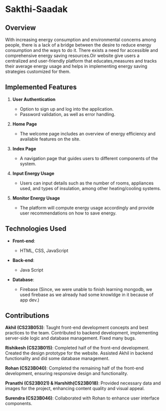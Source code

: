 # Sakthi-Saadak



## Overview  
With increasing energy consumption and environmental concerns among people, there is a lack
of a bridge between the desire to reduce energy consumption and the ways to do it. There
exists a need for accessible and comprehensive energy saving resources.Oir website give users a
centralized and user-friendly platform that educates,measures and tracks their average energy
usage and helps in implementing energy saving strategies customized for them.

## Implemented Features

1. **User Authentication**  
   - Option to sign up and log into the application.  
   - Password validation, as well as error handling.

2. **Home Page**  
   - The welcome page includes an overview of energy efficiency and available features on the site.

3. **Index Page**  
   - A navigation page that guides users to different components of the system.

4. **Input Energy Usage**  
   - Users can input details such as the number of rooms, appliances used, and types of insulation, among other heating/cooling systems.

5. **Monitor Energy Usage**  
   - The platform will compute energy usage accordingly and provide user recommendations on how to save energy.
  
## Technologies Used
- **Front-end**: 
  - HTML, CSS, JavaScript

- **Back-end**:
  - Java Script
- **Database**:
  - Firebase (Since, we were unable to finish learning mongodb, we used firebase as we already had some knowldge in it because of app dev.)
 
## Contributions

**Akhil (CS23B053)**:
	Taught front-end development concepts and best practices to the team.
Contributed to backend development, implementing server-side logic and database management.
Fixed many bugs.

**Rishikesh (CS23B015)**:
	 Completed half of the front-end development.
Created the design prototype for the website.
Assisted Akhil in backend functionality and did some database management.

**Rohan (CS23B040)**:
Completed the remaining half of the front-end development, ensuring responsive design and functionality.

**Pranathi (CS23B021) & Harshith(CS23B018)**:
Provided necessary data and images for the project, enhancing content quality and visual appeal.

**Surendra (CS23B046)**:
Collaborated with Rohan to enhance user interface components.


